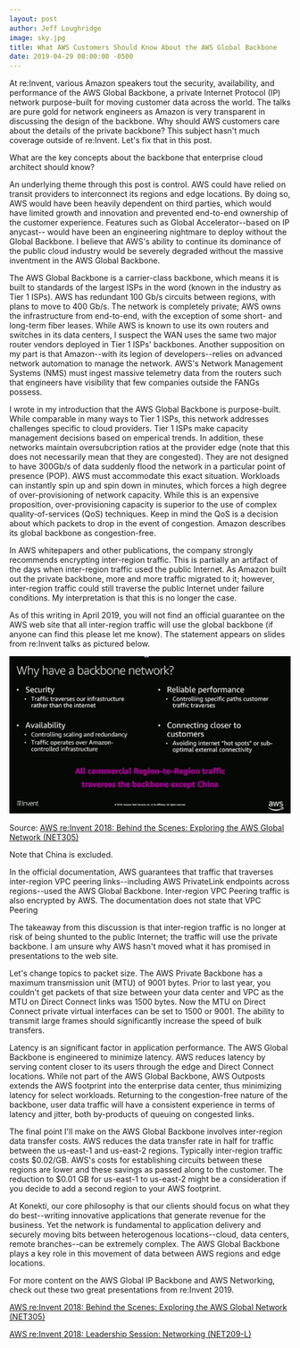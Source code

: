```yaml
---
layout: post
author: Jeff Loughridge
image: sky.jpg
title: What AWS Customers Should Know About the AWS Global Backbone
date: 2019-04-29 08:00:00 -0500
---
```



At re:Invent, various Amazon speakers tout the security, availability, and performance of the
AWS Global Backbone, a private Internet Protocol (IP) network purpose-built for moving customer data 
across the world. The talks are pure gold for network engineers as Amazon is very transparent in discussing
the design of the backbone. Why should AWS customers care about the details of the private backbone?
This subject hasn't much coverage outside of re:Invent. Let's fix that in this post.

What are the key concepts about the backbone that enterprise cloud architect should
know? 

An underlying theme through this post is control. AWS could have relied on transit providers to interconnect
its regions and edge locations. By doing so, AWS would have been heavily dependent on third parties, which
would have limited growth and innovation and prevented end-to-end ownership of the customer experience.
Features such as Global Accelerator--based on IP anycast-- would have been an engineering nightmare to 
deploy without the Global Backbone. I believe that AWS's ability to continue its dominance of the public cloud industry 
would be severely degraded without the massive inventment in the AWS Global Backbone.

The AWS Global Backbone is a carrier-class backbone, which means it is built to standards of the largest
ISPs in the word (known in the industry as Tier 1 ISPs). AWS has redundant 100 Gb/s circuits between regions,
with plans to move to 400 Gb/s. The network is completely private; AWS owns the infrastructure from end-to-end, 
with the exception of some short- and long-term fiber leases. While AWS is known to use its own routers and switches 
in its data centers, I suspect the WAN uses the same two major router vendors deployed in Tier 1 ISPs' backbones. 
Another supposition on my part is that Amazon--with its legion of developers--relies on advanced network automation to 
manage the network. AWS's Network Management Systems (NMS) must ingest massive telemetry data from the routers such 
that engineers have visibility that few companies outside the FANGs possess. 

I wrote in my introduction that the AWS Global Backbone is purpose-built. While comparable in many
ways to Tier 1 ISPs, this network addresses challenges specific to cloud providers. Tier 1 ISPs make capacity management 
decisions based on emperical trends. In addition, these networks maintain oversubcription
ratios at the provider edge (note that this does not necessarily mean that they are congested). They are not designed 
to have 300Gb/s of data suddenly flood the network in a particular point of presence (POP). AWS must accommodate 
this exact situation. Workloads can instantly spin up and spin down in minutes, which forces a high degree of over-provisioning 
of network capacity. While this is an expensive proposition, over-provisioning capacity is superior to the use of complex 
quality-of-services (QoS) techniques. Keep in mind the QoS is a decision about which packets to drop in the event of 
congestion. Amazon describes its global backbone as congestion-free.

In AWS whitepapers and other publications, the company strongly recommends encrypting inter-region
traffic. This is partially an artifact of the days when inter-region traffic used the public Internet. As Amazon
built out the private backbone, more and more traffic migrated to it; however, inter-region traffic could 
still traverse the public Internet under failure conditions. My interpretation is that this is no longer
the case.

As of this writing in April 2019, you will not find an official guarantee on the AWS web site that all
inter-region traffic will use the global backbone (if anyone can find this please let me know). The statement
appears on slides from re:Invent talks as pictured below.

![Slide from NET305](/uploads/2019/04/29/backbone_slide.PNG "Slide from NET305")

Source: [AWS re:Invent 2018: Behind the Scenes: Exploring the AWS Global Network (NET305)](https://www.youtube.com/watch?v=tPUl96EEFps&feature=youtu.be&t=1587)

Note that China is excluded.

In the official documentation, AWS guarantees that traffic that traverses inter-region VPC peering 
links--including AWS PrivateLink endpoints across regions--used the AWS Global Backbone. Inter-region VPC 
Peering traffic is also encrypted by AWS. The documentation does not state that VPC Peering

The takeaway from this discussion is that inter-region traffic is no longer at risk of being shunted to
the public Internet; the traffic will use the private backbone. I am unsure why AWS hasn't moved what it
has promised in presentations to the web site.

Let's change topics to packet size. The AWS Private Backbone has a maximum transmission unit (MTU) of
9001 bytes. Prior to last year, you couldn't get packets of that size between your data center and VPC as
the MTU on Direct Connect links was 1500 bytes. Now the MTU on Direct Connect private virtual interfaces can
be set to 1500 or 9001. The ability to transmit large frames should significantly increase the speed of
bulk transfers.

Latency is an significant factor in application performance. The AWS Global Backbone is engineered to minimize latency.
AWS reduces latency by serving content closer to its users through the edge and Direct Connect locations. While not part 
of the AWS Global Backbone, AWS Outposts extends the AWS footprint into the enterprise data center, thus minimizing
latency for select workloads. Returning to the congestion-free nature of the backbone, user data traffic will have
a consistent experience in terms of latency and jitter, both by-products of queuing on congested links.

The final point I'll make on the AWS Global Backbone involves inter-region data transfer costs. AWS reduces
the data transfer rate in half for traffic between the us-east-1 and us-east-2 regions. Typically inter-region
traffic costs $0.02/GB. AWS's costs for establishing circuits between these regions are lower and these 
savings as passed along to the customer. The reduction to $0.01 GB for us-east-1 to us-east-2 might be 
a consideration if you decide to add a second region to your AWS footprint.

At Konekti, our core philosophy is that our clients should focus on what they do best--writing innovative
applications that generate revenue for the business. Yet the network is fundamental to application delivery
and securely moving bits between heterogenous locations--cloud, data centers, remote branches--can be
extremely complex. The AWS Global Backbone plays a key role in this movement of data between AWS regions
and edge locations. 

For more content on the AWS Global IP Backbone and AWS Networking, check out these two great presentations
 from re:Invent 2019.

[AWS re:Invent 2018: Behind the Scenes: Exploring the AWS Global Network (NET305)](https://youtu.be/tPUl96EEFps)

[AWS re:Invent 2018: Leadership Session: Networking (NET209-L)](https://youtu.be/UPKhCWZo-xg)
